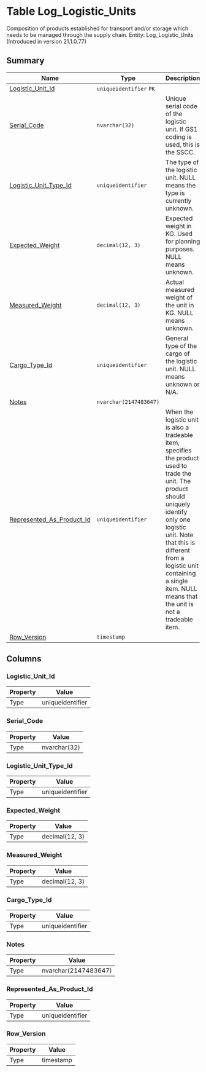 # Table Log_Logistic_Units

Composition of products established for transport and/or storage which needs to be managed through the supply chain. Entity: Log_Logistic_Units (Introduced in version 21.1.0.77)

## Summary

| Name | Type | Description |
| - | - | --- |
|[Logistic_Unit_Id](#logistic_unit_id)|`uniqueidentifier` `PK`||
|[Serial_Code](#serial_code)|`nvarchar(32)` |Unique serial code of the logistic unit. If GS1 coding is used, this is the SSCC.|
|[Logistic_Unit_Type_Id](#logistic_unit_type_id)|`uniqueidentifier` |The type of the logistic unit. NULL means the type is currently unknown.|
|[Expected_Weight](#expected_weight)|`decimal(12, 3)` |Expected weight in KG. Used for planning purposes. NULL means unknown.|
|[Measured_Weight](#measured_weight)|`decimal(12, 3)` |Actual measured weight of the unit in KG. NULL means unknown.|
|[Cargo_Type_Id](#cargo_type_id)|`uniqueidentifier` |General type of the cargo of the logistic unit. NULL means unknown or N/A.|
|[Notes](#notes)|`nvarchar(2147483647)` ||
|[Represented_As_Product_Id](#represented_as_product_id)|`uniqueidentifier` |When the logistic unit is also a tradeable item, specifies the product used to trade the unit. The product should uniquely identify only one logistic unit. Note that this is different from a logistic unit containing a single item. NULL means that the unit is not a tradeable item.|
|[Row_Version](#row_version)|`timestamp` ||

## Columns

### Logistic_Unit_Id

| Property | Value |
| - | - |
|Type|uniqueidentifier|

### Serial_Code

| Property | Value |
| - | - |
|Type|nvarchar(32)|

### Logistic_Unit_Type_Id

| Property | Value |
| - | - |
|Type|uniqueidentifier|

### Expected_Weight

| Property | Value |
| - | - |
|Type|decimal(12, 3)|

### Measured_Weight

| Property | Value |
| - | - |
|Type|decimal(12, 3)|

### Cargo_Type_Id

| Property | Value |
| - | - |
|Type|uniqueidentifier|

### Notes

| Property | Value |
| - | - |
|Type|nvarchar(2147483647)|

### Represented_As_Product_Id

| Property | Value |
| - | - |
|Type|uniqueidentifier|

### Row_Version

| Property | Value |
| - | - |
|Type|timestamp|


